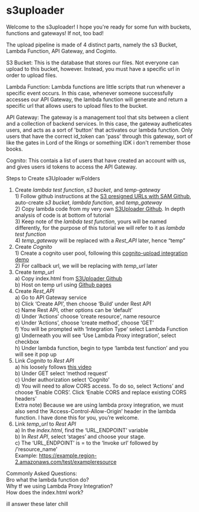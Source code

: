 # s3uploader
Welcome to the s3uploader! I hope you're ready for some fun with buckets, functions and gateways! If not, too bad! 

The upload pipeline is made of 4 distinct parts, namely the s3 Bucket, Lambda Function, API Gateway, and Coginto.

S3 Bucket: This is the database that stores our files. Not everyone can upload to this bucket, however. Instead, you must have a specific url in order to upload files.

Lambda Function: Lambda functions are little scripts that run whenever a specific event occurs. In this case, whenever someone successfully accesses our API Gateway, the lambda function will generate and return a specific url that allows users to upload files to the bucket. 

API Gateway: The gateway is a management tool that sits between a client and a collection of backend services. In this case, the gateway autheticates users, and acts as a sort of 'button' that activates our lambda function. Only users that have the correct id_token can 'pass' through this gateway, sort of like the gates in Lord of the Rings or something IDK i don't remember those books.

Cognito: This contais a list of users that have created an account with us, and gives users id tokens to access the API Gateway. 


Steps to Create s3Uploader w/Folders  
1) Create *lambda test function*, *s3 bucket*, and *temp-gateway*  
        1) Follow github instructions at the [S3 presigned URLs with SAM Github](https://github.com/aws-samples/amazon-s3-presigned-urls-aws-sam), auto-create *s3 bucket*, *lambda function*, and *temp_gateway*  
        2) Copy lambda code from my very own [S3Uploader Github](https://github.com/SamuelTWu/s3uploader). In depth analysis of code is at bottom of tutorial  
        3) Keep note of the *lambda test function*, yours will be named differently, for the purpose of this tutorial we will refer to it as *lambda test function*    
        4) *temp_gateway* will be replaced with a *Rest_API* later, hence “temp”  
2) Create *Cognito*  
        1) Create a cognito user pool, following this [cognito-upload integration demo](https://www.youtube.com/watch?v=o7OHogUcRmI)  
        2) For callback url, we will be replacing with *temp_url* later  
3) Create *temp_url*  
        a) Copy index.html from [S3Uploader Github](https://github.com/SamuelTWu/s3uploader)  
        b) Host on temp url using [Github pages](https://www.youtube.com/watch?v=8hrJ4oN1u_8)  
4) Create *Rest_API*  
        a) Go to API Gateway service  
        b) Click ‘Create API’, then choose ‘Build’ under Rest API  
        c) Name Rest API, other options can be ‘default’  
        d) Under ‘Actions’ choose ‘create resource’, name resource  
        e) Under ‘Actions’, choose ‘create method’, choose ‘GET’  
        f) You will be prompted with ‘Integration Type’ select Lambda Function  
        g) Underneath you will see ‘Use Lambda Proxy integration’, select checkbox  
        h) Under lambda function, begin to type ‘lambda test function’ and you will see it pop up  
5) Link *Cognito* to *Rest API*  
          a) his loosely follows [this video](https://www.youtube.com/watch?v=oFSU6rhFETk)  
          b) Under GET select ‘method request’  
          c) Under authorization select ‘Cognito’  
          d) You will need to allow CORS access. To do so, select ‘Actions’ and choose ‘Enable CORS’. Click ‘Enable CORS and replace existing CORS headers’  
          Extra note) Because we are using lambda proxy integration, we must also send the ‘Access-Control-Allow-Origin’ header in the lambda function. I have done this for you, you’re welcome.  
6) Link *temp_url* to *Rest API*  
        a) In the *index.html*, find the ‘URL_ENDPOINT’ variable  
        b) In *Rest API*, select ‘stages’ and choose your stage.   
        c) The ‘URL_ENDPOINT’ is = to the ‘Invoke url’ followed by /’resource_name’  
           Example: https://example.region-2.amazonaws.com/test/exampleresource  


Commonly Asked Questions:  
Bro what the lambda function do?  
Why tf we using Lambda Proxy Integration?  
How does the index.html work?  

ill answer these later chill  

